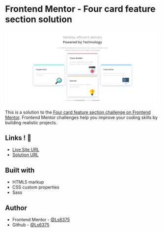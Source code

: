 # Frontend Mentor - Four card feature section solution

![](./design/screenshot.png)

This is a solution to the [Four card feature section challenge on Frontend Mentor](https://www.frontendmentor.io/challenges/four-card-feature-section-weK1eFYK). Frontend Mentor challenges help you improve your coding skills by building realistic projects. 

## Links ! 👋

- [Live Site URL](https://ls6375.github.io/Frontend-Projects_Frontend-Mentor/9_four-card-feature-section-master)
- [Solution URL](https://www.frontendmentor.io/solutions/)


## Built with

- HTML5 markup
- CSS custom properties
- Sass


## Author

- Frontend Mentor - [@Ls6375](https://www.frontendmentor.io/profile/Ls6375)
- Github - [@Ls6375](https://github.com/Ls6375)